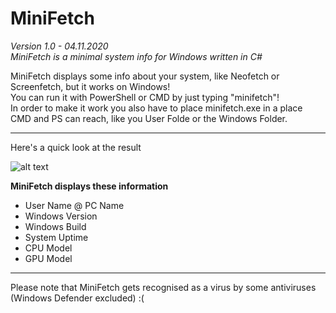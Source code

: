 # MiniFetch
_Version 1.0  - 04.11.2020_\
_MiniFetch is a minimal system info for Windows written in C#_

MiniFetch displays some info about your system, like Neofetch or Screenfetch, but it works on Windows!\
You can run it with PowerShell or CMD by just typing "minifetch"! \
In order to make it work you also have to place minifetch.exe in a place CMD and PS can reach, like you User Folde or the Windows Folder. 

____

Here's a quick look at the result

![alt text](https://i.imgur.com/Ik5EZGh.png)

__MiniFetch displays these information__
- User Name @ PC Name
- Windows Version
- Windows Build
- System Uptime
- CPU Model
- GPU Model

___

Please note that MiniFetch gets recognised as a virus by some antiviruses (Windows Defender excluded) :(
